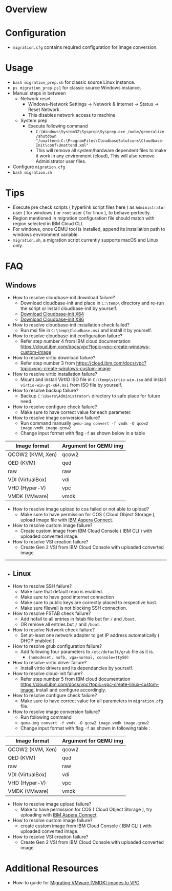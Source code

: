 # Overview
# Configuration
- `migration.cfg` contains required configuration for image conversion.
# Usage
- `bash migration_prep.sh` for classic source Linux instance.
- `ps migration_prep.ps1` for classic source Windows instance.
- Manual steps in between
    - Network reset
        - Windows–Network Settings -> Network & Internet -> Status -> Reset Network
        - This disables network access to machine
    - System prep
        - Execute following command
            - `C:\Windows\System32\Sysprep\Sysprep.exe /oobe/generalize /shutdown "/unattend:C:\ProgramFiles\CloudbaseSolutions\Cloudbase-Init\conf\Unattend.xml"`
            - This will remove all system/hardware dependent files to make it work in any environment (cloud), This will also remove Administrator user files.
- Configure `migration.cfg`
- `bash migration.sh`
# Tips
- Execute pre check scripts ( hyperlink script files here )  as `Administrator` user ( for windows ) or `root` user ( for linux ), to behave perfectly.
- Region mentioned in migration configuration file should match with region selected in IBM Cloud CLI.
- For windows, once QEMU tool is installed, append its installation path to windows environment variable.
- `migration.sh`, a migration script currently supports macOS and Linux only. 
# FAQ
## Windows
- How to resolve cloudbase-init download failure?
    - Download cloudbase-init and place in `C:\temp\`  directory and re-run the script or install cloudbase-init by yourself. 
    - [Download Cloudbase-init X64](https://cloudbase.it/downloads/CloudbaseInitSetup_Stable_x64.msi "Cloudbase-init X64")
    - [Download Cloudbase-init X86](https://cloudbase.it/downloads/CloudbaseInitSetup_Stable_x86.msi "Cloudbase init X86")
- How to resolve cloudbase-init installation check failed?
    - Run msi file in `C:\temp\Cloudbase.msi` and install it by yourself. 
- How to resolve cloudbase-init configuration failure?
    - Refer step number 4 from IBM cloud documentation https://cloud.ibm.com/docs/vpc?topic=vpc-create-windows-custom-image
- How to resolve virtio download failure?
    - Refer step number 3 from https://cloud.ibm.com/docs/vpc?topic=vpc-create-windows-custom-image 
- How to resolve virtio installation failure?
    - Mount and install VirtIO ISO file in `C:\temp\virtio-win.iso` and install `virtio-win-gt-x64.msi` from ISO file by yourself.
- How to resolve backup failure?
    - Backup `C:\Users\Administrator\` directory to safe place for future need.
- How to resolve configure check failure?
    - Make sure to have correct value for each parameter.
- How to resolve image conversion failure?
    - Run command manually `qemu-img convert -f vmdk -O qcow2 image.vmdk image.qcow2`
    - Change input format with flag `-f` as shown below in a table

| Image format | Argument for QEMU img |
| ------------ | ------------ |
| QCOW2 (KVM, Xen) | qcow2 |
| QED (KVM) | qed |
| raw | raw |
| VDI (VirtualBox) | vdi |
| VHD (Hyper-V) | vpc |
| VMDK (VMware) | vmdk |

- How to resolve image upload to cos failed or not able to upload?
    - Make sure to have permission for COS ( Cloud Object Storage ), upload image file with [IBM Aspera Connect](https://www.ibm.com/aspera/connect/?_ga=2.134595447.766023478.1613905997-390697858.1610435302&cm_mc_uid=45064290964216104353014&cm_mc_sid_50200000=13124331614254049945  "IBM Aspera Connect").
- How to resolve custom image failure?
    - Create custom image from IBM Cloud Console ( IBM CLI ) with uploaded converted image.
- How to resolve VSI creation failure?
    - Create Gen 2 VSI from IBM Cloud Console with uploaded converted image.

------------

- ## Linux
- How to resolve SSH failure?
    - Make sure that default repo is enabled.
    - Make sure to have good internet connection
    - Make sure to public keys are correctly placed to respective host.
    - Make sure filewall is not blocking SSH connection.
- How to resolve FSTAB check failure?
    - Add nofail to all entries in fstab file but for `/` and `/boot`.
    - OR remove all entries but `/` and `/boot`.
- How to resolve Network check failure?
    - Set at-least one network adapter to get IP address automatically ( DHCP enabled ). 
- How to resolve grub configuration failure?
    - Add following four parameters to `/etc/default/grub` file as it is.
        - `(nomodeset, nofb, vga=normal, console=ttyS0)`
- How to resolve virtio driver failure?
    - Install virtio drivers and its dependancies by yourself.
- How to resolve cloud-init failure?
    - Refer step number 5 from IBM cloud documentation https://cloud.ibm.com/docs/vpc?topic=vpc-create-linux-custom-image, install and configure accordingly.
- How to resolve configure check failure?
    - Make sure to have correct value for all parameters in `migration.cfg` file.
- How to resolve image conversion failure?
    - Run following command
    - `qemu-img convert -f vmdk -O qcow2 image.vmdk image.qcow2`
    - Change input format with flag `-f` as shown in following table :

| Image format | Argument for QEMU img |
| ------------ | ------------ |
| QCOW2 (KVM, Xen) | qcow2 |
| QED (KVM) | qed |
| raw | raw |
| VDI (VirtualBox) | vdi |
| VHD (Hyper-V) | vpc |
| VMDK (VMware) | vmdk |

- How to resolve image upload failure?
    - Make to have permission for COS ( Cloud Object Storage ), try uploading with [IBM Aspera Connect](https://www.ibm.com/aspera/connect/?_ga=2.134595447.766023478.1613905997-390697858.1610435302&cm_mc_uid=45064290964216104353014&cm_mc_sid_50200000=13124331614254049945 "IBM Aspera Connect") 
- How to resolve custom image failure?
    - create custom image from IBM Cloud Console ( IBM CLI ) with uploaded converted image.
- How to resolve VSI creation failure?
    - Create Gen 2 VSI from IBM Cloud Console with uploaded converted image.
# Additional Resources
- How-to guide for [Migrating VMware (VMDK) images to VPC](https://cloud.ibm.com/docs/cloud-infrastructure?topic=cloud-infrastructure-migrating-vmware-vmdk-images)
